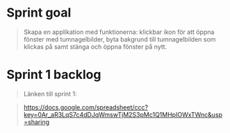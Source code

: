 Sprint goal
===========

> Skapa en applikation med funktionerna: klickbar ikon för att öppna fönster med tumnagelbilder, byta bakgrund till tumnagelbilden som klickas på samt stänga och öppna fönster på nytt.

Sprint 1 backlog
================

> Länken till sprint 1:

> https://docs.google.com/spreadsheet/ccc?key=0Ar_aR3LqS7c4dDJqWmswTjM2S3pMc1Q1MHpIOWxTWnc&usp=sharing
